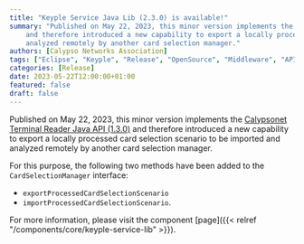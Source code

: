 ```yaml
---
title: "Keyple Service Java Lib (2.3.0) is available!"
summary: "Published on May 22, 2023, this minor version implements the 'Calypsonet Terminal Reader Java API (1.3.0)'
    and therefore introduced a new capability to export a locally processed card selection scenario to be imported and 
    analyzed remotely by another card selection manager."
authors: [Calypso Networks Association]
tags: ["Eclipse", "Keyple", "Release", "OpenSource", "Middleware", "API", "Ticketing"]
categories: [Release]
date: 2023-05-22T12:00:00+01:00
featured: false
draft: false
---
```


Published on May 22, 2023, this minor version implements the
[Calypsonet Terminal Reader Java API (1.3.0)](https://terminal-api.calypsonet.org/archives/apis/calypsonet-terminal-reader-api/)
and therefore introduced a new capability to export a locally processed card selection scenario to be imported and 
analyzed remotely by another card selection manager.

For this purpose, the following two methods have been added to the `CardSelectionManager` interface:
- `exportProcessedCardSelectionScenario`
- `importProcessedCardSelectionScenario`.

For more information, please visit the component
[page]({{< relref "/components/core/keyple-service-lib" >}}).